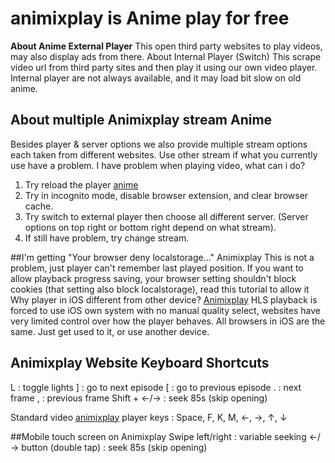 # animixplay is Anime play for free

**About Anime External Player**
This open third party websites to play videos, may also display ads from there.
About Internal Player (Switch)
This scrape video url from third party sites and then play it using our own video player.
Internal player are not always available, and it may load bit slow on old anime.

## About multiple Animixplay stream Anime
Besides player & server options we also provide multiple stream options each taken from different websites. Use other stream if what you currently use have a problem.
I have problem when playing video, what can i do?
1. Try reload the player [anime](https://animixplay.fun)
2. Try in incognito mode, disable browser extension, and clear browser cache.
3. Try switch to external player then choose all different server. (Server options on top right or bottom right depend on what stream).
4. If still have problem, try change stream.

##I'm getting "Your browser deny localstorage..." Animixplay
This is not a problem, just player can't remember last played position. If you want to allow playback progress saving, your browser setting shouldn't block cookies (that setting also block localstorage), read this tutorial to allow it
Why player in iOS different from other device?
[Animixplay](https://animixplay.fun)
HLS playback is forced to use iOS own system with no manual quality select, websites have very limited control over how the player behaves.
All browsers in iOS are the same. Just get used to it, or use another device.

## Animixplay Website Keyboard Shortcuts
L : toggle lights
] : go to next episode
[ : go to previous episode
. : next frame
, : previous frame
Shift + ←/→ : seek 85s (skip opening)

Standard video [animixplay](https://www.trainsim.com/vbts/member.php?599600-animixplay) player keys :
Space, F, K, M, ←, →, ↑, ↓

##Mobile touch screen on Animixplay
Swipe left/right : variable seeking
←/→ button (double tap) : seek 85s (skip opening)
